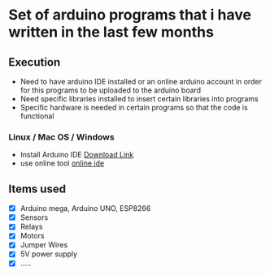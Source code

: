 # Set of arduino programs that i have written in the last few months
## Execution
* Need to have arduino IDE installed or an online arduino account in order for this programs to be uploaded to the arduino board
* Need specific libraries installed to insert certain libraries into programs
* Specific hardware is needed in certain programs so that the code is functional

### Linux / Mac OS / Windows
* Install Arduino IDE [Download Link](https://www.arduino.cc/en/software)
* use online tool [online ide](https://create.arduino.cc/editor)

## Items used
- [x] Arduino mega, Arduino UNO, ESP8266
- [x] Sensors
- [x] Relays
- [x] Motors
- [x] Jumper Wires
- [x] 5V power supply
- [x] .....
